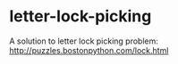 letter-lock-picking
===================

A solution to letter lock picking problem: http://puzzles.bostonpython.com/lock.html
